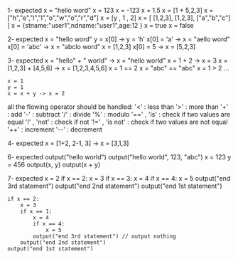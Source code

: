 1- expected
    x = "hello word"
    x = 123
    x = -123
    x = 1.5
    x = [1 + 5,2,3]
    x = ["h","e","l","l","o","w","o","r","d"]
    x = [y , 1 , 2]
    x = [ [1,2,3], [1,2,3], ["a","b","c"] ]
    x = {stname:"user1",ndname:"user1",age:12 }
    x = true
    x = false

2- expected
    x = "hello word"
    y = x[0]     -> y = 'h'
    x[0] = 'a'   -> x = "aello word"
    x[0] = 'abc' -> x = "abclo word"
    x = [1,2,3]
    x[0] = 5 -> x = [5,2,3]

3- expected
    x = "hello" + " world" -> x = "hello world"
    x = 1 + 2 -> x = 3
    x = [1,2,3] + [4,5,6]  -> x = [1,2,3,4,5,6]
    x = 1 == 2
    x = "abc" == "abc"
    x = 1 > 2 ...

    x = 1
    y = 1
    x = x + y -> x = 2

all the flowing operator should be handled:
    '<'         : less than
    '>'         : more than
    '+'         : add
    '-'         : subtract
    '/'         : divide
    '%'         : modulo
    '==' , 'is' : check if two values are equal
    '!' , 'not' : check if not
    '!=' , 'is not' : check if two values are not equal
    '++'        : increment
    '--'        : decrement

4- expected
    x = [1+2, 2-1, 3] -> x = [3,1,3]

6- expected
    output("hello world")
    output("hello world", 123, "abc")
    x = 123
    y = 456
    output(x, y)
    output(x + y)

7- expected
    x = 2
    if x == 2:
        x = 3
        if x == 3:
            x = 4
            if x == 4:
                x = 5
            output("end 3rd statement")
        output("end 2nd statement")
    output("end 1st statement")

    if x == 2:
        x = 3
        if x == 1:
            x = 4
            if x == 4:
                x = 5
            output("end 3rd statement") // output nothing
        output("end 2nd statement") 
    output("end 1st statement")

